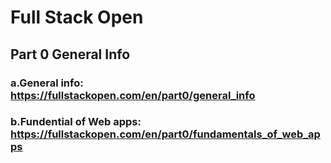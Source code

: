 # Full Stack Open
## Part 0 General Info
### a.General info: https://fullstackopen.com/en/part0/general_info
### b.Fundential of Web apps: https://fullstackopen.com/en/part0/fundamentals_of_web_apps